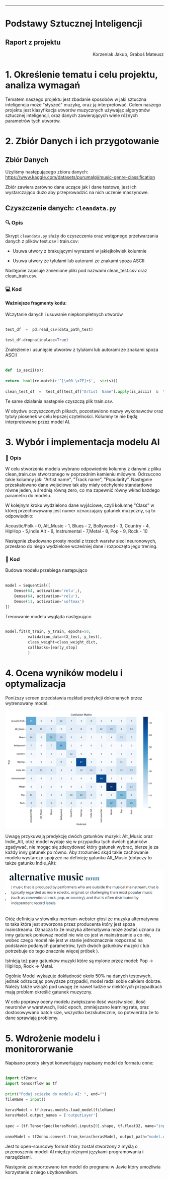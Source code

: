 
---

# Podstawy Sztucznej Inteligencji

## Raport z projektu

<p align="right">Korzeniak Jakub, Graboś Mateusz</p>


# 1. Określenie tematu i celu projektu, analiza wymagań

Tematem naszego projektu jest zbadanie sposobów w jaki sztuczna inteligencja może "słyszeć" muzykę, oraz ją interpretować.
 Celem naszego projektu jest klasyfikacja utworów muzycznych używając algorytmów sztucznej inteligencji, oraz danych zawierających wiele różnych parametrów tych utworów.

# 2. Zbiór Danych i ich przygotowanie

  

## Zbiór Danych

  

Użyliśmy  następującego  zbioru  danych:  https://www.kaggle.com/datasets/purumalgi/music-genre-classification

Zbiór zawiera zarówno dane uczące jak i dane testowe, jest ich wystarczająco dużo aby przeprowadzić na nich uczenie maszynowe.
  

## Czyszczenie danych: `cleandata.py`

### 🔍 Opis

Skrypt  `cleandata.py`  służy  do  czyszczenia  oraz  wstępnego  przetwarzania  danych  z  plików  test.csv  i  train.csv:

-  Usuwa  utwory  z  brakującymi  wyrazami  w  jakiejkolwiek  kolumnie

-  Usuwa  utwory  ze  tylułami  lub  autorami  ze  znakami  spoza  ASCII

  

Następnie  zapisuje  zmienione  pliki  pod  nazwami  clean_test.csv  oraz  clean_train.csv.

  

### 💻 Kod

#### Ważniejsze fragmenty kodu:

Wczytanie  danych  i  usuwanie  niepkompletnych  utworów

```python

test_df  =  pd.read_csv(data_path_test)

test_df.dropna(inplace=True)

```

Znalezienie  i  usunięcie  utworów  z  tylułami  lub  autorami  ze  znakami  spoza  ASCII

```python

def  is_ascii(s):

return  bool(re.match(r'^[\x00-\x7F]+$',  str(s)))

clean_test_df  =  test_df[test_df["Artist  Name"].apply(is_ascii)  &  test_df["Track  Name"].apply(is_ascii)]

```

Te  same  działania  następnie  czyszczą  plik  train.csv.

W obydwu oczyszczonych plikach, pozostawiono nazwy wykonawców oraz tytuły piosenek w celu lepszej czytelności. Kolumny te nie będą interpretowane przez model AI.

# 3. Wybór i implementacja modelu AI

### 📖 Opis

W celu stworzenia modelu wybrano odpowiednie kolumny z danymi z pliku clean_train.csv stworzonego w poprzednim kamieniu milowym.
Odrzucono takie kolumny jak: "Artist name", "Track name", "Popularity".
Następnie przeskalowano dane wejściowe tak aby miały odchylenie standardowe równe jeden, a średnią równą zero, co ma zapewnić równy wkład każdego parametru do modelu.

W kolejnym kroku wydzielono dane wyjściowe, czyli kolumnę "Class" w której przechowywany jest numer oznaczający gatunek muzyczny, są to odpowiednio:

Acoustic/Folk - 0, Alt_Music - 1, Blues - 2, Bollywood - 3, Country - 4, HipHop - 5,Indie Alt - 6, Instrumental - 7,Metal - 8, Pop - 9, Rock - 10

Następnie zbudowano prosty model z trzech warstw sieci neuronowych, przesłano do niego wydzielone wcześniej dane i rozpoczęto jego trening.

### 🔣 Kod

Budowa modelu przebiega następująco

```python

model = Sequential([
    Dense(64, activation='relu',),
    Dense(64, activation='relu'),
    Dense(11, activation='softmax')  
])

```

Trenowanie modelu wygląda następująco

```python

model.fit(X_train, y_train, epochs=50,
          validation_data=(X_test, y_test),
          class_weight=class_weight_dict,
          callbacks=[early_stop]
          )

```

# 4. Ocena wyników modelu i optymalizacja

Poniższy screen przedstawia rozkład predykcji dokonanych przez wytrenowany model.

  ![](data/confusion_matrix.png "Confusion Matrix")

Uwagę przykuwają predykcję dwóch gatunków muzyki: Alt_Music oraz Indie_Alt, otóż model wydaje się w przypadku tych dwóch gatunków zgadywać, nie mogąc się zdecydować który gatunek wybrać, bierze je za każdy inny gatunek po równo.
Aby zrozumieć skąd takie zachowanie modelu wystarczy spojrzeć na definicję gatunku Alt_Music (dotyczy to także gatunku Indie_Alt):

  ![](data/alt_music.png "Alt music : https://www.merriam-webster.com/dictionary/alternative%20music")

Otóż definicja w słowniku merriam-webster głosi że muzyka alternatywna to taka która jest stworzona przez producenta który jest spoza mainstreamu.
Oznacza to że muzyka alternatywna może zostać uznana za inny gatunek ponieważ model nie wie co jest w mainstreamie a co nie, wobec czego model nie jest w stanie jednoznacznie rozpoznać na podstawie podanych parametrów, tych dwóch gatunków muzyki ( lub potrzebuje do tego znacznie więcej próbek ).

Istnieją też pary gatunków muzyki które są mylone przez model: Pop -> HipHop, Rock -> Metal.

Ogólnie Model wykazuje dokładność około 50% na danych testowych, jednak odrzucając powyższe przypadki, model radzi sobie całkiem dobrze.
Należy także wziąźć pod uwagę że nawet ludzie w niektórych przypadkach mają problem określić gatunek muzyczny.

W celu poprawy oceny modelu zwiększano ilość warstw sieci, ilość neuronów w warstwach, ilość epoch, zmniejszano learning rate, oraz dostosowywano batch size, wszystko bezskutecznie, co potwierdza że to dane sprawiają problemy.

# 5. Wdrożenie modelu i monitororwanie

Napisano prosty skrypt konwertujący napisany model do formatu onnx:

```python

import tf2onnx
import tensorflow as tf

print("Podaj sciezke do modelu AI: ", end="")
fileName = input()

kerasModel = tf.keras.models.load_model(fileName)
kerasModel.output_names = ['outputLayer']

spec = (tf.TensorSpec(kerasModel.inputs[0].shape, tf.float32, name="input"),)

onnxModel = tf2onnx.convert.from_keras(kerasModel, output_path="model.onnx", input_signature=spec)

```

Jest to open-sourcowy format który został stworzony z myślą o przenoszeniu modeli AI między różnymi językami programowania i narzędziami.

Następnie zaimportowano ten model do programu w Javie który umożliwia korzystanie z niego użytkownikom.